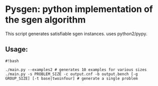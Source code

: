 # Pysgen: python implementation of  the sgen algorithm #
This script generates satisfiable sgen instances. uses python2/pypy.
## Usage:

```
#!bash

./main.py --examples2 # generates 10 examples for various sizes
./main.py -s PROBLEM_SIZE -c output.cnf -b output.bench [-g GROUP_SIZE] [-t base|twoinfour] # generate a single problem
```